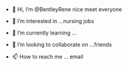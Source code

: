 - 👋 Hi, I’m @BentleyRene nice meet everyone

- 👀 I’m interested in ...nursing jobs
- 🌱 I’m currently learning ... 
- 💞️ I’m looking to collaborate on ...friends
- 📫 How to reach me ... email

<!---
BentleyRene/BentleyRene is a ✨ special ✨ repository because its `README.md` (this file) appears on your GitHub profile.
You can click the Preview link to take a look at your changes.
--->
